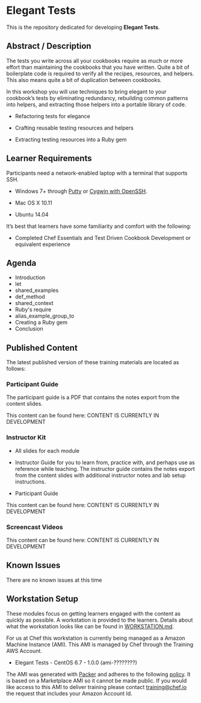 # Elegant Tests

This is the repository dedicated for developing **Elegant Tests**.

## Abstract / Description

The tests you write across all your cookbooks require as much or more effort than maintaining the cookbooks that you have written. Quite a bit of boilerplate code is required to verify all the recipes, resources, and helpers. This also means quite a bit of duplication between cookbooks.

In this workshop you will use techniques to bring elegant to your cookbook’s tests by eliminating redundancy, rebuilding common patterns into helpers, and extracting those helpers into a portable library of code.

* Refactoring tests for elegance

* Crafting reusable testing resources and helpers

* Extracting testing resources into a Ruby gem


## Learner Requirements

Participants need a network-enabled laptop with a terminal that supports SSH.

* Windows 7+ through [Putty](http://www.putty.org/) or [Cygwin with OpenSSH](https://www.cygwin.com/).

* Mac OS X 10.11

* Ubuntu 14.04

It’s best that learners have some familiarity and comfort with the following:

* Completed Chef Essentials and Test Driven Cookbook Development or equivalent experience


## Agenda

* Introduction
* let
* shared_examples
* def_method
* shared_context
* Ruby's require
* alias_example_group_to
* Creating a Ruby gem
* Conclusion

## Published Content

The latest published version of these training materials are located as follows:

### Participant Guide

The participant guide is a PDF that contains the notes export from the content slides.

This content can be found here: CONTENT IS CURRENTLY IN DEVELOPMENT
### Instructor Kit

* All slides for each module

* Instructor Guide for you to learn from, practice with, and perhaps use as reference while teaching. The instructor guide contains the notes export from the content slides with additional instructor notes and lab setup instructions.

* Participant Guide

This content can be found here: CONTENT IS CURRENTLY IN DEVELOPMENT

### Screencast Videos

This content can be found here: CONTENT IS CURRENTLY IN DEVELOPMENT

## Known Issues

There are no known issues at this time

## Workstation Setup

These modules focus on getting learners engaged with the content as quickly as possible. A workstation is provided to the learners. Details about what the workstation looks like can be found in [WORKSTATION.md](WORKSTATION.md).

For us at Chef this workstation is currently being managed as a Amazon Machine Instance (AMI). This AMI is managed by Chef through the Training AWS Account.

* Elegant Tests - CentOS 6.7 - 1.0.0 (ami-????????)

The AMI was generated with [Packer](https://github.com/chef-training/chefdk-fundamentals-image) and adheres to the following [policy](https://github.com/chef-training/chefdk-image/blob/master/cookbooks/workstations/recipes/elegant_tests.rb). It is based on a Marketplace AMI so it cannot be made public. If you would like access to this AMI to deliver training please contact [training@chef.io](mailto:training@chef.io) the request that includes your Amazon Account Id.
